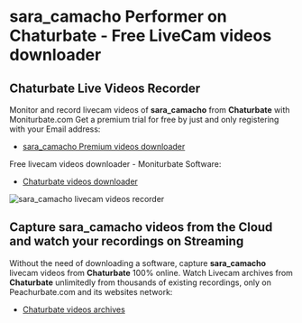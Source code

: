 # sara_camacho Performer on Chaturbate - Free LiveCam videos downloader

## Chaturbate Live Videos Recorder

Monitor and record livecam videos of **sara_camacho** from **Chaturbate** with Moniturbate.com
Get a premium trial for free by just and only registering with your Email address:
* [sara_camacho Premium videos downloader](https://moniturbate.com/request-demo-licence-key.html)

Free livecam videos downloader - Moniturbate Software:
* [Chaturbate videos downloader](https://moniturbate.com/moniturbate-download-software.html)

![sara_camacho livecam videos recorder](https://peachurnet.com/templates/moniturbate-software.png)


## Capture sara_camacho videos from the Cloud and watch your recordings on Streaming

Without the need of downloading a software, capture **sara_camacho** livecam videos from **Chaturbate** 100% online.
Watch Livecam archives from **Chaturbate** unlimitedly from thousands of existing recordings, only on Peachurbate.com and its websites network:
* [Chaturbate videos archives](https://peachurnet.com/)